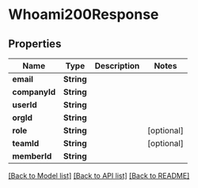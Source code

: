 # Whoami200Response

## Properties
Name | Type | Description | Notes
------------ | ------------- | ------------- | -------------
**email** | **String** |  | 
**companyId** | **String** |  | 
**userId** | **String** |  | 
**orgId** | **String** |  | 
**role** | **String** |  | [optional] 
**teamId** | **String** |  | [optional] 
**memberId** | **String** |  | 

[[Back to Model list]](../README.md#documentation-for-models) [[Back to API list]](../README.md#documentation-for-api-endpoints) [[Back to README]](../README.md)


